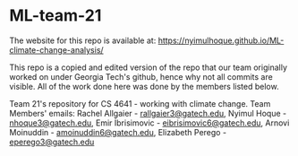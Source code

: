 # ML-team-21
The website for this repo is available at: https://nyimulhoque.github.io/ML-climate-change-analysis/

This repo is a copied and edited version of the repo that our team originally worked on under Georgia Tech's github, hence why not all commits are visible.
All of the work done here was done by the members listed below.

Team 21's repository for CS 4641 - working with climate change.
Team Members' emails:
Rachel Allgaier - rallgaier3@gatech.edu,
Nyimul Hoque - nhoque3@gatech.edu,
Emir İbrisimovic - eibrisimovic6@gatech.edu,
Arnovi Moinuddin - amoinuddin6@gatech.edu,
Elizabeth Perego - eperego3@gatech.edu
